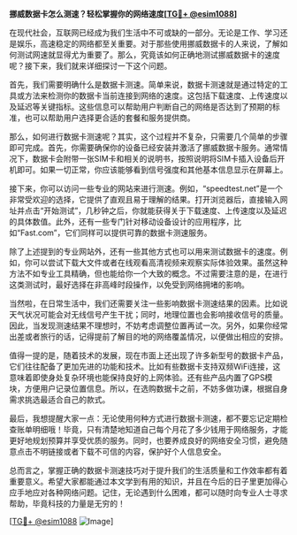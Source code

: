 **挪威数据卡怎么测速？轻松掌握你的网络速度[[TG💪+ @esim1088](https://t.me/s/esim1088)]**

在现代社会，互联网已经成为我们生活中不可或缺的一部分。无论是工作、学习还是娱乐，高速稳定的网络都至关重要。对于那些使用挪威数据卡的人来说，了解如何测试网速就显得尤为重要了。那么，究竟该如何正确地测试挪威数据卡的速度呢？接下来，我们就来详细探讨一下这个问题。

首先，我们需要明确什么是数据卡测速。简单来说，数据卡测速就是通过特定的工具或方法来检测你的数据卡当前连接到网络的速度。这包括下载速度、上传速度以及延迟等关键指标。这些信息可以帮助用户判断自己的网络是否达到了预期的标准，也可以帮助用户选择更合适的套餐和服务提供商。

那么，如何进行数据卡测速呢？其实，这个过程并不复杂，只需要几个简单的步骤即可完成。首先，你需要确保你的设备已经安装并激活了挪威数据卡服务。通常情况下，数据卡会附带一张SIM卡和相关的说明书，按照说明将SIM卡插入设备后开机即可。如果一切正常，你应该能够看到信号强度和其他基本信息显示在屏幕上。

接下来，你可以访问一些专业的网站来进行测速。例如，“speedtest.net”是一个非常受欢迎的选择，它提供了直观且易于理解的结果。打开浏览器后，直接输入网址并点击“开始测试”，几秒钟之后，你就能获得关于下载速度、上传速度以及延迟的具体数值。此外，还有一些专门针对移动设备设计的应用程序，比如“Fast.com”，它们同样可以提供可靠的数据卡测速服务。

除了上述提到的专业网站外，还有一些其他方式也可以用来测试数据卡的速度。例如，你可以尝试下载大文件或者在线观看高清视频来观察实际体验效果。虽然这种方法不如专业工具精确，但也能给你一个大致的概念。不过需要注意的是，在进行这类测试时，最好选择在非高峰时段操作，以免受到网络拥堵的影响。

当然啦，在日常生活中，我们还需要关注一些影响数据卡测速结果的因素。比如说天气状况可能会对无线信号产生干扰；同时，地理位置也会影响接收信号的质量。因此，当发现测速结果不理想时，不妨考虑调整位置再试一次。另外，如果你经常出差或者旅行的话，记得提前了解目的地的网络覆盖情况，以便做出相应的安排。

值得一提的是，随着技术的发展，现在市面上还出现了许多新型号的数据卡产品，它们往往配备了更加先进的功能和技术。比如有些数据卡支持双频WiFi连接，这意味着即使身处复杂环境也能保持良好的上网体验。还有些产品内置了GPS模块，方便用户记录位置信息。所以，在选购数据卡之前，不妨多做功课，根据自身需求挑选最适合自己的款式。

最后，我想提醒大家一点：无论使用何种方式进行数据卡测速，都不要忘记定期检查账单明细哦！毕竟，只有清楚地知道自己每个月花了多少钱用于网络服务，才能更好地规划预算并享受优质的服务。同时，也要养成良好的网络安全习惯，避免随意点击不明链接或者下载不可信的内容，保护好个人信息安全。

总而言之，掌握正确的数据卡测速技巧对于提升我们的生活质量和工作效率都有着重要意义。希望大家都能通过本文学到有用的知识，并且在今后的日子里更加得心应手地应对各种网络问题。记住，无论遇到什么困难，都可以随时向专业人士寻求帮助，毕竟科技的力量是无穷的！

[[TG💪+ @esim1088](https://t.me/s/esim1088) ![Image](https://i.postimg.cc/4NQfJmqS/Snipaste-2025-05-13-00-14-12.png)]